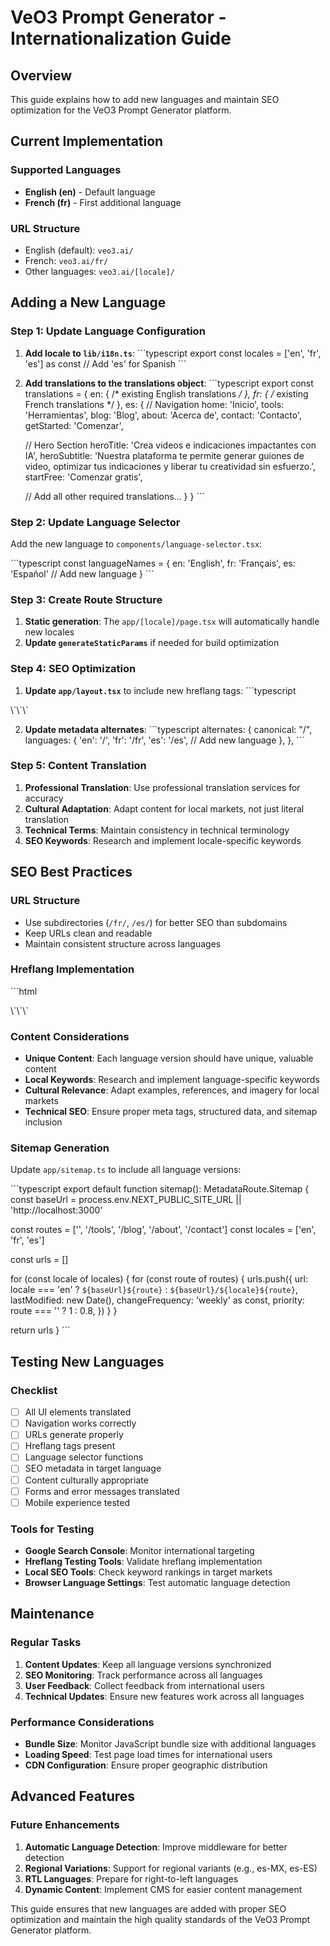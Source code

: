 # VeO3 Prompt Generator - Internationalization Guide

## Overview
This guide explains how to add new languages and maintain SEO optimization for the VeO3 Prompt Generator platform.

## Current Implementation

### Supported Languages
- **English (en)** - Default language
- **French (fr)** - First additional language

### URL Structure
- English (default): `veo3.ai/` 
- French: `veo3.ai/fr/`
- Other languages: `veo3.ai/[locale]/`

## Adding a New Language

### Step 1: Update Language Configuration

1. **Add locale to `lib/i18n.ts`**:
\`\`\`typescript
export const locales = ['en', 'fr', 'es'] as const // Add 'es' for Spanish
\`\`\`

2. **Add translations to the translations object**:
\`\`\`typescript
export const translations = {
  en: { /* existing English translations */ },
  fr: { /* existing French translations */ },
  es: {
    // Navigation
    home: 'Inicio',
    tools: 'Herramientas',
    blog: 'Blog',
    about: 'Acerca de',
    contact: 'Contacto',
    getStarted: 'Comenzar',
    
    // Hero Section
    heroTitle: 'Crea videos e indicaciones impactantes con IA',
    heroSubtitle: 'Nuestra plataforma te permite generar guiones de video, optimizar tus indicaciones y liberar tu creatividad sin esfuerzo.',
    startFree: 'Comenzar gratis',
    
    // Add all other required translations...
  }
}
\`\`\`

### Step 2: Update Language Selector

Add the new language to `components/language-selector.tsx`:

\`\`\`typescript
const languageNames = {
  en: 'English',
  fr: 'Français',
  es: 'Español' // Add new language
}
\`\`\`

### Step 3: Create Route Structure

1. **Static generation**: The `app/[locale]/page.tsx` will automatically handle new locales
2. **Update `generateStaticParams`** if needed for build optimization

### Step 4: SEO Optimization

1. **Update `app/layout.tsx`** to include new hreflang tags:
\`\`\`typescript
<link rel="alternate" hrefLang="es" href={`${process.env.NEXT_PUBLIC_SITE_URL}/es`} />
\`\`\`

2. **Update metadata alternates**:
\`\`\`typescript
alternates: {
  canonical: "/",
  languages: {
    'en': '/',
    'fr': '/fr',
    'es': '/es', // Add new language
  },
},
\`\`\`

### Step 5: Content Translation

1. **Professional Translation**: Use professional translation services for accuracy
2. **Cultural Adaptation**: Adapt content for local markets, not just literal translation
3. **Technical Terms**: Maintain consistency in technical terminology
4. **SEO Keywords**: Research and implement locale-specific keywords

## SEO Best Practices

### URL Structure
- Use subdirectories (`/fr/`, `/es/`) for better SEO than subdomains
- Keep URLs clean and readable
- Maintain consistent structure across languages

### Hreflang Implementation
\`\`\`html
<link rel="alternate" hrefLang="en" href="https://veo3.ai/" />
<link rel="alternate" hrefLang="fr" href="https://veo3.ai/fr/" />
<link rel="alternate" hrefLang="es" href="https://veo3.ai/es/" />
<link rel="alternate" hrefLang="x-default" href="https://veo3.ai/" />
\`\`\`

### Content Considerations
- **Unique Content**: Each language version should have unique, valuable content
- **Local Keywords**: Research and implement language-specific keywords
- **Cultural Relevance**: Adapt examples, references, and imagery for local markets
- **Technical SEO**: Ensure proper meta tags, structured data, and sitemap inclusion

### Sitemap Generation
Update `app/sitemap.ts` to include all language versions:

\`\`\`typescript
export default function sitemap(): MetadataRoute.Sitemap {
  const baseUrl = process.env.NEXT_PUBLIC_SITE_URL || 'http://localhost:3000'
  
  const routes = ['', '/tools', '/blog', '/about', '/contact']
  const locales = ['en', 'fr', 'es']
  
  const urls = []
  
  for (const locale of locales) {
    for (const route of routes) {
      urls.push({
        url: locale === 'en' ? `${baseUrl}${route}` : `${baseUrl}/${locale}${route}`,
        lastModified: new Date(),
        changeFrequency: 'weekly' as const,
        priority: route === '' ? 1 : 0.8,
      })
    }
  }
  
  return urls
}
\`\`\`

## Testing New Languages

### Checklist
- [ ] All UI elements translated
- [ ] Navigation works correctly
- [ ] URLs generate properly
- [ ] Hreflang tags present
- [ ] Language selector functions
- [ ] SEO metadata in target language
- [ ] Content culturally appropriate
- [ ] Forms and error messages translated
- [ ] Mobile experience tested

### Tools for Testing
- **Google Search Console**: Monitor international targeting
- **Hreflang Testing Tools**: Validate hreflang implementation
- **Local SEO Tools**: Check keyword rankings in target markets
- **Browser Language Settings**: Test automatic language detection

## Maintenance

### Regular Tasks
1. **Content Updates**: Keep all language versions synchronized
2. **SEO Monitoring**: Track performance across all languages
3. **User Feedback**: Collect feedback from international users
4. **Technical Updates**: Ensure new features work across all languages

### Performance Considerations
- **Bundle Size**: Monitor JavaScript bundle size with additional languages
- **Loading Speed**: Test page load times for international users
- **CDN Configuration**: Ensure proper geographic distribution

## Advanced Features

### Future Enhancements
1. **Automatic Language Detection**: Improve middleware for better detection
2. **Regional Variations**: Support for regional variants (e.g., es-MX, es-ES)
3. **RTL Languages**: Prepare for right-to-left languages
4. **Dynamic Content**: Implement CMS for easier content management

This guide ensures that new languages are added with proper SEO optimization and maintain the high quality standards of the VeO3 Prompt Generator platform.
